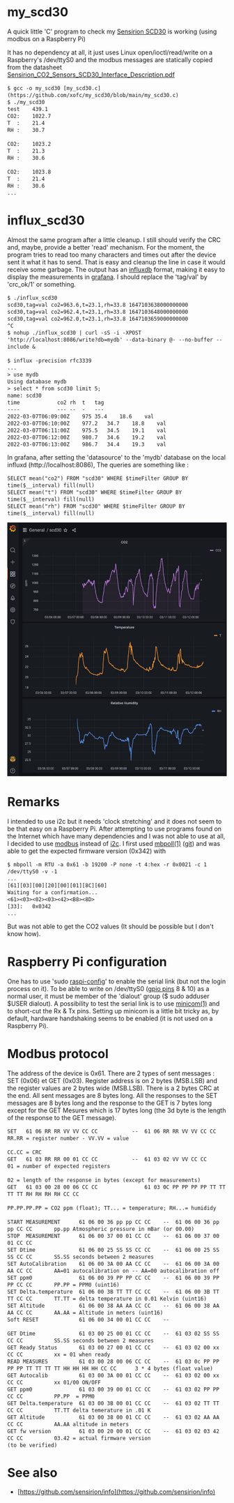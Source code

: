 # my_scd30
A quick little 'C' program to check my [Sensirion SCD30](https://sensirion.com/products/catalog/SCD30/) is working (using modbus on a Raspberry Pi)

It has no dependency at all, it just uses Linux open/ioctl/read/write on a Raspberry's /dev/ttyS0 and the modbus messages are statically copied from the datasheet
[Sensirion_CO2_Sensors_SCD30_Interface_Description.pdf](https://sensirion.com/media/documents/D7CEEF4A/6165372F/Sensirion_CO2_Sensors_SCD30_Interface_Description.pdf)

```
$ gcc -o my_scd30 [my_scd30.c](https://github.com/xofc/my_scd30/blob/main/my_scd30.c)
$ ./my_scd30
test	439.1
CO2:	1022.7
T  :	21.4
RH :	30.7

CO2:	1023.2
T  :	21.3
RH :	30.6

CO2:	1023.8
T  :	21.4
RH :	30.6
...

```

# influx_scd30
Almost the same program after a little cleanup.  I still should verify the CRC and, maybe, provide a better 'read' mechanism.
For the moment, the program tries to read too many characters and times out after the device sent it what it has to send.
That is easy and cleanup the line in case it would receive some garbage.  The output has an
[influxdb](https://en.wikipedia.org/wiki/InfluxDB) format, making it easy to display the measurements in
[grafana](https://en.wikipedia.org/wiki/Grafana).  I should replace the 'tag/val' by 'crc_ok/1' or something.

```
$ ./influx_scd30 
scd30,tag=val co2=963.6,t=23.1,rh=33.8 1647103638000000000
scd30,tag=val co2=962.4,t=23.1,rh=33.8 1647103648000000000
scd30,tag=val co2=962.0,t=23.1,rh=33.8 1647103659000000000
^C
$ nohup ./influx_scd30 | curl -sS -i -XPOST 'http://localhost:8086/write?db=mydb' --data-binary @- --no-buffer --include &

$ influx -precision rfc3339
...
> use mydb
Using database mydb
> select * from scd30 limit 5;
name: scd30
time			co2	rh	t	tag
----			---	--	-	---
2022-03-07T06:09:00Z	975	35.4	18.6	val
2022-03-07T06:10:00Z	977.2	34.7	18.8	val
2022-03-07T06:11:00Z	975.5	34.5	19.1	val
2022-03-07T06:12:00Z	980.7	34.6	19.2	val
2022-03-07T06:13:00Z	986.7	34.4	19.3	val
```

In grafana, after setting the 'datasource' to the 'mydb' database on the local influxd (http://localhost:8086),
The queries are something like :
```
SELECT mean("co2") FROM "scd30" WHERE $timeFilter GROUP BY time($__interval) fill(null)
SELECT mean("t") FROM "scd30" WHERE $timeFilter GROUP BY time($__interval) fill(null)
SELECT mean("rh") FROM "scd30" WHERE $timeFilter GROUP BY time($__interval) fill(null)
```

![grafana graphs http://localhost:3000](my_scd30.20220312.jpg)

# Remarks
I intended to use i2c but it needs 'clock stretching' and it does not seem to be that easy on a Raspberry Pi.  After attempting to use programs found on the Internet which have many dependencies and I was not able to use at all, I decided to use [modbus](https://en.wikipedia.org/wiki/Modbus) instead of [i2c](https://en.wikipedia.org/wiki/I%C2%B2C).  I first used [mbpoll(1)](https://manpages.ubuntu.com/manpages/impish/man1/mbpoll.1.html) ([git](https://github.com/epsilonrt/mbpoll.git)) and was able to get the expected firmware version (0x342) with
```
$ mbpoll -m RTU -a 0x61 -b 19200 -P none -t 4:hex -r 0x0021 -c 1 /dev/ttyS0 -v -1
...
[61][03][00][20][00][01][8C][60]
Waiting for a confirmation...
<61><03><02><03><42><B8><8D>
[33]: 	0x0342
...
```
But was not able to get the CO2 values (It should be possible but I don't know how).

# Raspberry Pi configuration
One has to use 'sudo [raspi-config](https://www.raspberrypi.com/documentation/computers/configuration.html)' to enable the serial link (but not the login process on it).  To be able to write on /dev/ttyS0 ([gpio pins](https://www.tutorialspoint.com/raspberry_pi/raspberry_pi_gpio_connector.htm) 8 & 10) as a normal user, it must be member of the 'dialout' group ($ sudo adduser $USER dialout).  A possibility to test the serial link is to use [minicom(1)](https://manpages.ubuntu.com/manpages/impish/man1/minicom.1.html) and to short-cut the Rx & Tx pins.  Setting up minicom is a little bit tricky as, by default, hardware handshaking seems to be enabled (it is not used on a Raspberry Pi).

# Modbus protocol
The address of the device is 0x61.  There are 2 types of sent messages : SET (0x06) et GET (0x03). Register address is on 2 bytes (MSB.LSB) and the register values are 2 bytes wide (MSB.LSB).  There is a 2 bytes CRC at the end.  All sent messages are 8 bytes long.  All the responses to the SET messages are 8 bytes long and the response to the GET is 7 bytes long except for the GET Mesures which is 17 bytes long (the 3d byte is the length of the response to the GET message).
```
SET   61 06 RR RR VV VV CC CC           --  61 06 RR RR VV VV CC CC                 RR.RR = register number - VV.VV = value
                                                                                    CC.CC = CRC
GET   61 03 RR RR 00 01 CC CC           --  61 03 02 VV VV CC CC                    01 = number of expected registers
                                                                                    02 = length of the response in bytes (except for measurements)
GET   61 03 00 28 00 06 CC CC               61 03 0C PP PP PP PP TT TT TT TT RH RH RH RH CC CC
                                                                                    PP.PP.PP.PP = CO2 ppm (float); TT... = temperature; RH...= humididy

START MEASUREMENT      61 06 00 36 pp pp CC CC    --  61 06 00 36 pp pp CC CC       pp.pp Atmospheric pressure in mBar (or 00.00)
STOP  MEASUREMENT      61 06 00 37 00 01 CC CC    --  61 06 00 37 00 01 CC CC
SET Dtime              61 06 00 25 SS SS CC CC    --  61 06 00 25 SS SS CC CC       SS.SS seconds between 2 measures
SET AutoCalibration    61 06 00 3A 00 AA CC CC    --  61 06 00 3A 00 AA CC CC       AA=01 autocalibration on -- AA=00 autocalibration off
SET ppm0               61 06 00 39 PP PP CC CC    --  61 06 00 39 PP PP CC CC       PP.PP = PPM0 (uint16)
SET Delta.temperature  61 06 00 3B TT TT CC CC    --  61 06 00 3B TT TT CC CC       TT.TT = delta temperature in 0.01 Kelvin (uint16)
SET Altitude           61 06 00 38 AA AA CC CC    --  61 06 00 38 AA AA CC CC       AA.AA = Altitude in meters (uint16)
Soft RESET             61 06 00 34 00 01 CC CC    --  

GET Dtime              61 03 00 25 00 01 CC CC    --  61 03 02 SS SS CC CC          SS.SS seconds between 2 measures
GET Ready Status       61 03 00 27 00 01 CC CC    --  61 03 02 00 xx CC CC          xx = 01 when ready
READ MEASURES          61 03 00 28 00 06 CC CC    --  61 03 0c PP PP PP PP TT TT TT TT HH HH HH HH CC CC      3 * 4 bytes (float value)
GET Autocalib          61 03 00 3A 00 01 CC CC    --  61 03 02 00 xx CC CC          xx 01/00 ON/OFF
GET ppm0               61 03 00 39 00 01 CC CC    --  61 03 02 PP PP CC CC          PP.PP  = PPM0
GET Delta.temperature  61 03 00 3B 00 01 CC CC    --  61 03 02 TT TT CC CC          TT.TT delta temerature in .01 K
GET Altitude           61 03 00 38 00 01 CC CC    --  61 03 02 AA AA CC CC          AA.AA altitude in meters
GET fw version         61 03 00 20 00 01 CC CC    --  61 03 02 03 42 CC CC          03.42 = actual firmware version
(to be verified)
```

# See also
* [https://github.com/sensirion/info](https://github.com/sensirion/info)
